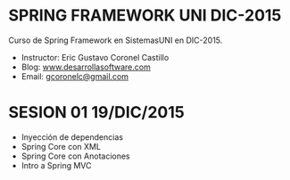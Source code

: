 # SPRING FRAMEWORK UNI DIC-2015

Curso de Spring Framework en SistemasUNI en DIC-2015.

- Instructor: Eric Gustavo Coronel Castillo
- Blog:       www.desarrollasoftware.com
- Email:      gcoronelc@gmail.com


# SESION 01 19/DIC/2015

- Inyección de dependencias
- Spring Core con XML
- Spring Core con Anotaciones
- Intro a Spring MVC
